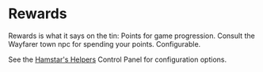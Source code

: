 # Rewards

Rewards is what it says on the tin: Points for game progression. Consult the Wayfarer town npc for spending your points. Configurable.

See the [Hamstar's Helpers](https://forums.terraria.org/index.php?threads/hamstars-mods-past-present-and-future.63713/) Control Panel for configuration options.
